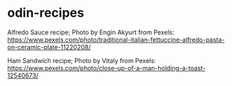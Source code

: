 # odin-recipes
Alfredo Sauce recipe; Photo by Engin Akyurt from Pexels: https://www.pexels.com/photo/traditional-italian-fettuccine-alfredo-pasta-on-ceramic-plate-11220208/

Ham Sandwich recipe; Photo by Vitaly from Pexels: https://www.pexels.com/photo/close-up-of-a-man-holding-a-toast-12540673/